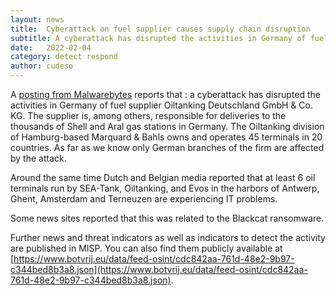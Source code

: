 ```yaml
---
layout: news
title:  Cyberattack on fuel supplier causes supply chain disruption
subtitle: A cyberattack has disrupted the activities in Germany of fuel supplier Oiltanking Deutschland GmbH & Co. KG.
date:   2022-02-04
category: detect respond
author: cudeso
---
```

A [posting from Malwarebytes](https://blog.malwarebytes.com/vital-infrastructure/2022/02/cyberattack-on-fuel-supplier-causes-supply-chain-disruption/) reports that : a cyberattack has disrupted the activities in Germany of fuel supplier Oiltanking Deutschland GmbH & Co. KG. The supplier is, among others, responsible for deliveries to the thousands of Shell and Aral gas stations in Germany. The Oiltanking division of Hamburg-based Marquard & Bahls owns and operates 45 terminals in 20 countries. As far as we know only German branches of the firm are affected by the attack.

Around the same time Dutch and Belgian media reported that at least 6 oil terminals run by SEA-Tank, Oiltanking, and Evos in the harbors of Antwerp, Ghent, Amsterdam and Terneuzen are experiencing IT problems.

Some news sites reported that this was related to the Blackcat ransomware.

Further news and threat indicators as well as indicators to detect the activity are published in MISP. You can also find them publicly available at [https://www.botvrij.eu/data/feed-osint/cdc842aa-761d-48e2-9b97-c344bed8b3a8.json](https://www.botvrij.eu/data/feed-osint/cdc842aa-761d-48e2-9b97-c344bed8b3a8.json).

